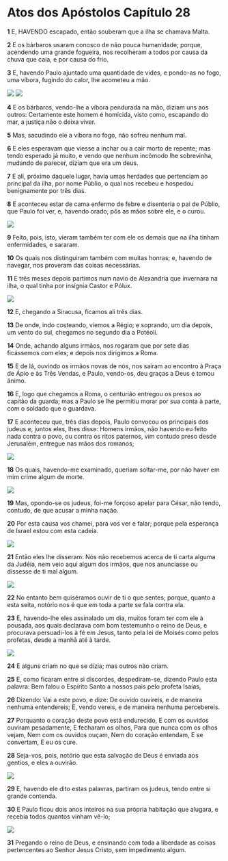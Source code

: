 # Atos dos Apóstolos Capítulo 28

**1** 	E, HAVENDO escapado, então souberam que a ilha se chamava Malta.

**2** 	E os bárbaros usaram conosco de não pouca humanidade; porque, acendendo uma grande fogueira, nos recolheram a todos por causa da chuva que caía, e por causa do frio.

**3** 	E, havendo Paulo ajuntado uma quantidade de vides, e pondo-as no fogo, uma víbora, fugindo do calor, lhe acometeu a mão.

![](../Images/SweetPublishing/44-28-1.jpg) ![](../Images/SweetPublishing/44-28-2.jpg) 

**4** 	E os bárbaros, vendo-lhe a víbora pendurada na mão, diziam uns aos outros: Certamente este homem é homicida, visto como, escapando do mar, a justiça não o deixa viver.

**5** 	Mas, sacudindo ele a víbora no fogo, não sofreu nenhum mal.

**6** 	E eles esperavam que viesse a inchar ou a cair morto de repente; mas tendo esperado já muito, e vendo que nenhum incômodo lhe sobrevinha, mudando de parecer, diziam que era um deus.

**7** 	E ali, próximo daquele lugar, havia umas herdades que pertenciam ao principal da ilha, por nome Públio, o qual nos recebeu e hospedou benignamente por três dias.

**8** 	E aconteceu estar de cama enfermo de febre e disenteria o pai de Públio, que Paulo foi ver, e, havendo orado, pôs as mãos sobre ele, e o curou.

![](../Images/SweetPublishing/44-28-3.jpg) 

**9** 	Feito, pois, isto, vieram também ter com ele os demais que na ilha tinham enfermidades, e sararam.

**10** 	Os quais nos distinguiram também com muitas honras; e, havendo de navegar, nos proveram das coisas necessárias.

**11** 	E três meses depois partimos num navio de Alexandria que invernara na ilha, o qual tinha por insígnia Castor e Pólux.

![](../Images/SweetPublishing/44-28-4.jpg) 

**12** 	E, chegando a Siracusa, ficamos ali três dias.

**13** 	De onde, indo costeando, viemos a Régio; e soprando, um dia depois, um vento do sul, chegamos no segundo dia a Potéoli.

**14** 	Onde, achando alguns irmãos, nos rogaram que por sete dias ficássemos com eles; e depois nos dirigimos a Roma.

**15** 	E de lá, ouvindo os irmãos novas de nós, nos saíram ao encontro à Praça de Ápio e às Três Vendas, e Paulo, vendo-os, deu graças a Deus e tomou ânimo.

**16** 	E, logo que chegamos a Roma, o centurião entregou os presos ao capitão da guarda; mas a Paulo se lhe permitiu morar por sua conta à parte, com o soldado que o guardava.

**17** 	E aconteceu que, três dias depois, Paulo convocou os principais dos judeus e, juntos eles, lhes disse: Homens irmãos, não havendo eu feito nada contra o povo, ou contra os ritos paternos, vim contudo preso desde Jerusalém, entregue nas mãos dos romanos;

![](../Images/SweetPublishing/44-28-5.jpg) 

**18** 	Os quais, havendo-me examinado, queriam soltar-me, por não haver em mim crime algum de morte.

![](../Images/SweetPublishing/44-28-6.jpg) 

**19** 	Mas, opondo-se os judeus, foi-me forçoso apelar para César, não tendo, contudo, de que acusar a minha nação.

**20** 	Por esta causa vos chamei, para vos ver e falar; porque pela esperança de Israel estou com esta cadeia.

![](../Images/SweetPublishing/44-28-7.jpg) 

**21** 	Então eles lhe disseram: Nós não recebemos acerca de ti carta alguma da Judéia, nem veio aqui algum dos irmãos, que nos anunciasse ou dissesse de ti mal algum.

![](../Images/SweetPublishing/44-28-8.jpg) 

**22** 	No entanto bem quiséramos ouvir de ti o que sentes; porque, quanto a esta seita, notório nos é que em toda a parte se fala contra ela.

**23** 	E, havendo-lhe eles assinalado um dia, muitos foram ter com ele à pousada, aos quais declarava com bom testemunho o reino de Deus, e procurava persuadi-los à fé em Jesus, tanto pela lei de Moisés como pelos profetas, desde a manhã até à tarde.

![](../Images/SweetPublishing/44-28-9.jpg) 

**24** 	E alguns criam no que se dizia; mas outros não criam.

**25** 	E, como ficaram entre si discordes, despediram-se, dizendo Paulo esta palavra: Bem falou o Espírito Santo a nossos pais pelo profeta Isaías,

**26** 	Dizendo: Vai a este povo, e dize: De ouvido ouvireis, e de maneira nenhuma entendereis; E, vendo vereis, e de maneira nenhuma percebereis.

**27** 	Porquanto o coração deste povo está endurecido, E com os ouvidos ouviram pesadamente, E fecharam os olhos, Para que nunca com os olhos vejam, Nem com os ouvidos ouçam, Nem do coração entendam, E se convertam, E eu os cure.

**28** 	Seja-vos, pois, notório que esta salvação de Deus é enviada aos gentios, e eles a ouvirão.

![](../Images/SweetPublishing/44-28-10.jpg) 

**29** 	E, havendo ele dito estas palavras, partiram os judeus, tendo entre si grande contenda.

**30** 	E Paulo ficou dois anos inteiros na sua própria habitação que alugara, e recebia todos quantos vinham vê-lo;

![](../Images/SweetPublishing/44-28-11.jpg) 

**31** 	Pregando o reino de Deus, e ensinando com toda a liberdade as coisas pertencentes ao Senhor Jesus Cristo, sem impedimento algum.

